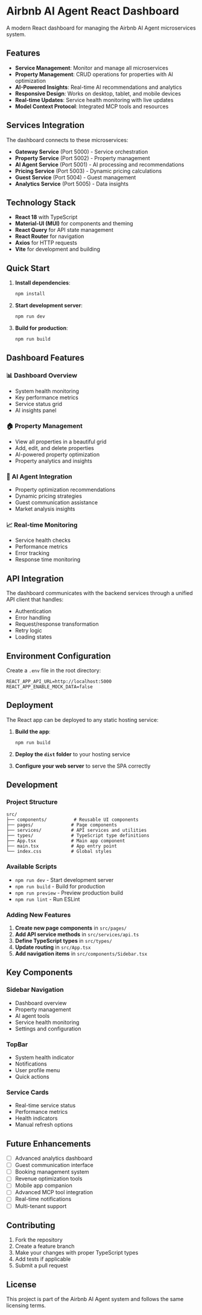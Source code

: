 # Airbnb AI Agent React Dashboard

A modern React dashboard for managing the Airbnb AI Agent microservices system.

## Features

- **Service Management**: Monitor and manage all microservices
- **Property Management**: CRUD operations for properties with AI optimization
- **AI-Powered Insights**: Real-time AI recommendations and analytics
- **Responsive Design**: Works on desktop, tablet, and mobile devices
- **Real-time Updates**: Service health monitoring with live updates
- **Model Context Protocol**: Integrated MCP tools and resources

## Services Integration

The dashboard connects to these microservices:

- **Gateway Service** (Port 5000) - Service orchestration
- **Property Service** (Port 5002) - Property management
- **AI Agent Service** (Port 5001) - AI processing and recommendations
- **Pricing Service** (Port 5003) - Dynamic pricing calculations
- **Guest Service** (Port 5004) - Guest management
- **Analytics Service** (Port 5005) - Data insights

## Technology Stack

- **React 18** with TypeScript
- **Material-UI (MUI)** for components and theming
- **React Query** for API state management
- **React Router** for navigation
- **Axios** for HTTP requests
- **Vite** for development and building

## Quick Start

1. **Install dependencies**:
   ```bash
   npm install
   ```

2. **Start development server**:
   ```bash
   npm run dev
   ```

3. **Build for production**:
   ```bash
   npm run build
   ```

## Dashboard Features

### 📊 Dashboard Overview
- System health monitoring
- Key performance metrics
- Service status grid
- AI insights panel

### 🏠 Property Management
- View all properties in a beautiful grid
- Add, edit, and delete properties
- AI-powered property optimization
- Property analytics and insights

### 🤖 AI Agent Integration
- Property optimization recommendations
- Dynamic pricing strategies
- Guest communication assistance
- Market analysis insights

### 📈 Real-time Monitoring
- Service health checks
- Performance metrics
- Error tracking
- Response time monitoring

## API Integration

The dashboard communicates with the backend services through a unified API client that handles:

- Authentication
- Error handling
- Request/response transformation
- Retry logic
- Loading states

## Environment Configuration

Create a `.env` file in the root directory:

```env
REACT_APP_API_URL=http://localhost:5000
REACT_APP_ENABLE_MOCK_DATA=false
```

## Deployment

The React app can be deployed to any static hosting service:

1. **Build the app**:
   ```bash
   npm run build
   ```

2. **Deploy the `dist` folder** to your hosting service

3. **Configure your web server** to serve the SPA correctly

## Development

### Project Structure

```
src/
├── components/          # Reusable UI components
├── pages/              # Page components
├── services/           # API services and utilities
├── types/              # TypeScript type definitions
├── App.tsx             # Main app component
├── main.tsx            # App entry point
└── index.css           # Global styles
```

### Available Scripts

- `npm run dev` - Start development server
- `npm run build` - Build for production
- `npm run preview` - Preview production build
- `npm run lint` - Run ESLint

### Adding New Features

1. **Create new page components** in `src/pages/`
2. **Add API service methods** in `src/services/api.ts`
3. **Define TypeScript types** in `src/types/`
4. **Update routing** in `src/App.tsx`
5. **Add navigation items** in `src/components/Sidebar.tsx`

## Key Components

### Sidebar Navigation
- Dashboard overview
- Property management
- AI agent tools
- Service health monitoring
- Settings and configuration

### TopBar
- System health indicator
- Notifications
- User profile menu
- Quick actions

### Service Cards
- Real-time service status
- Performance metrics
- Health indicators
- Manual refresh options

## Future Enhancements

- [ ] Advanced analytics dashboard
- [ ] Guest communication interface
- [ ] Booking management system
- [ ] Revenue optimization tools
- [ ] Mobile app companion
- [ ] Advanced MCP tool integration
- [ ] Real-time notifications
- [ ] Multi-tenant support

## Contributing

1. Fork the repository
2. Create a feature branch
3. Make your changes with proper TypeScript types
4. Add tests if applicable
5. Submit a pull request

## License

This project is part of the Airbnb AI Agent system and follows the same licensing terms.
